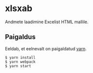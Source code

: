 ﻿xlsxab
======

Andmete laadimine Excelist HTML mallile.


Paigaldus
---------

Eeldab, et eelnevalt on paigaldatud [yarn](http://yarnpkg.com).

    $ yarn install
    $ yarn webpack
    $ yarn start
